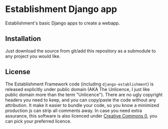# Establishment Django app
Establishment's basic Django apps to create a webapp.

## Installation
Just download the source from git/add this repository as a submodule to any project you would like.

## License
The Establishment Framework code (including `django-establishment`) is released explicitly under public domain (AKA The Unlicence, I just like public domain more than the term "Unlicence").
There are no ugly copyright headers you need to keep, and you can copy/paste the code without any attribution.
It make it easier to bundle your code, so you know a minimized production js can strip all comments away.
In case you need extra assurance, this software is also licenced under [Creative Commons 0][license-cc0], you can pick your preferred licence.

[license-cc0]: https://creativecommons.org/publicdomain/zero/1.0/
